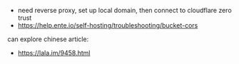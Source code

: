 - need reverse proxy, set up local domain, then connect to cloudflare zero trust
- https://help.ente.io/self-hosting/troubleshooting/bucket-cors

can explore chinese article:
- https://lala.im/9458.html
